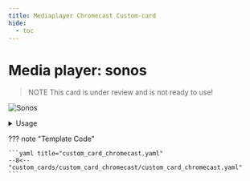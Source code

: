 ```yaml
---
title: Mediaplayer Chromecast Custom-card
hide:
  - toc
---
```


<!-- markdownlint-disable MD046 -->

# Media player: sonos

> NOTE
> This card is under review and is not ready to use!

![Sonos](../../docs/assets/img/chromecast.png)

<details>
<summary>Usage</summary>

## Example

```yaml
- type: "custom:button-card"
  template: card_media_player_chromecast_with_controls
  variables:
    ulm_card_media_player_with_controls_name: "Chromecast"
    ulm_card_media_player_with_controls_entity: media_player.my_chromecast
```

## Variables

<table>
<tr>
<th>Variable</th>
<th>Example</th>
<th>Required</th>
<th>Explanation</th>
</tr>
<tr>
<td>ulm_card_media_player_with_controls_name</td>
<td>Chromecast</td>
<td>Yes</td>
<td>Name shown in lovelace</td>
<tr>
<td>ulm_card_media_player_with_controls_entity</td>
<td>media_player.my_chromecast</td>
<td>Yes</td>
<td>Entity id</td>
</tr>
</table>
<br />
</details>

??? note "Template Code"

    ```yaml title="custom_card_chromecast.yaml"
    --8<-- "custom_cards/custom_card_chromecast/custom_card_chromecast.yaml"
    ```